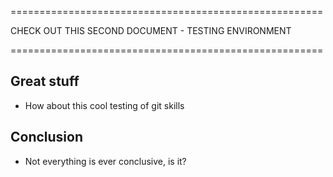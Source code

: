 
======================================================

CHECK OUT THIS SECOND DOCUMENT - TESTING ENVIRONMENT

======================================================

## Great stuff 

- How about this cool testing of git skills 


## Conclusion 

- Not everything is ever conclusive, is it? 

